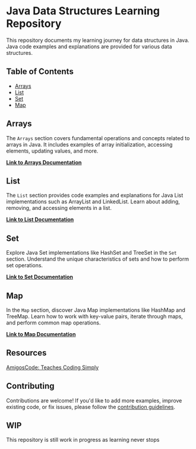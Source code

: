 # Java Data Structures Learning Repository

This repository documents my learning journey for data structures in Java.
Java code examples and explanations are provided for various data structures. 

## Table of Contents

- [Arrays](#arrays)
- [List](#list)
- [Set](#set)
- [Map](#map)

## Arrays

The `Arrays` section covers fundamental operations and concepts related to arrays in Java. It includes examples of array initialization, accessing elements, updating values, and more.

**[Link to Arrays Documentation](arrays/README.md)**

## List

The `List` section provides code examples and explanations for Java List implementations such as ArrayList and LinkedList. Learn about adding, removing, and accessing elements in a list.

**[Link to List Documentation](list/README.md)**

## Set

Explore Java Set implementations like HashSet and TreeSet in the `Set` section. Understand the unique characteristics of sets and how to perform set operations.

**[Link to Set Documentation](set/README.md)**

## Map

In the `Map` section, discover Java Map implementations like HashMap and TreeMap. Learn how to work with key-value pairs, iterate through maps, and perform common map operations.

**[Link to Map Documentation](map/README.md)**

## Resources

[AmigosCode: Teaches Coding Simply](https://www.youtube.com/watch?v=8MmMm2-kJV8&ab_channel=Amigoscode)


## Contributing

Contributions are welcome! If you'd like to add more examples, improve existing code, or fix issues, please follow the [contribution guidelines](CONTRIBUTING.md).

## WIP
This repository is still work in progress as learning never stops

